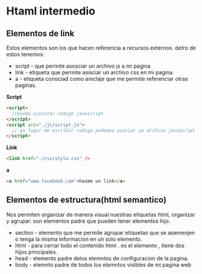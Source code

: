 # Htaml intermedio

## Elementos de link

Estos elementos son los que hacen referencia a recursos externos.
detro de estos tenemos:

- script - que permite asosciar un archivo js a mi pagina
- link - etiqueta que permite asisciar un archivo css en mi pagina.
- a - etiqueta conociad como amclaje que me permite referenciar otras paginas.

**Script**

```html
<script>
  //puedo ejecutar codigo javascript
</script>
<script src="./js/script.js">
  // en lugar de escribir codigo podemos asociar un archivo javascript
</script>
```

**Link**

```html
<link href="./css/style.css" />
```

**a**

```html
<a href="www.facebook.com">hasme un link</a>
```

## Elementos de estructura(html semantico)

Nos permiten organizar de manera visual nuestras etiquetas html, organizar y agrupar.
son elementos padre que pueden tener elementos hijo.

- section - elemento que me permite agrupar etiquetas que se asemenjen o tenga la misma informacion en un solo elemento.
- html - para cerrar todo el contenido html . es el elemento , tiene dos hijos principales.
- head - elemento padre delos elemntos de configuracion de la pagina.
- body - elemnto padre de todos los elemntos visibles de mi pagina web
